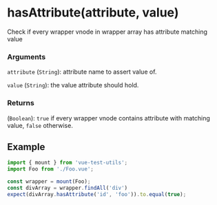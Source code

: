 # hasAttribute(attribute, value)

Check if every wrapper vnode in wrapper array has attribute matching value

### Arguments

`attribute` (`String`): attribute name to assert value of.

`value` (`String`): the value attribute should hold.

### Returns

(`Boolean`): `true` if every wrapper vnode contains attribute with matching value, `false` otherwise.

## Example

```js
import { mount } from 'vue-test-utils';
import Foo from './Foo.vue';

const wrapper = mount(Foo);
const divArray = wrapper.findAll('div')
expect(divArray.hasAttribute('id', 'foo')).to.equal(true);
```
